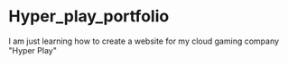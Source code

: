 # Hyper_play_portfolio
I am just learning how to create a website for my cloud gaming company "Hyper Play"
